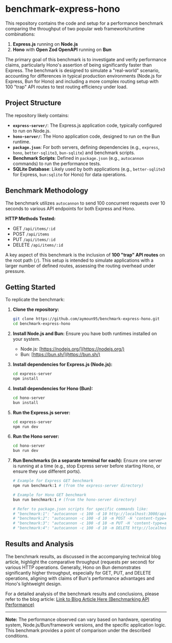 # benchmark-express-hono

This repository contains the code and setup for a performance benchmark comparing the throughput of two popular web framework/runtime combinations:

1.  **Express.js** running on **Node.js**
2.  **Hono** with **Open Zod OpenAPI** running on **Bun**

The primary goal of this benchmark is to investigate and verify performance claims, particularly Hono's assertion of being significantly faster than Express. The benchmark is designed to simulate a "real-world" scenario, accounting for differences in typical production environments (Node.js for Express, Bun for Hono) and including a more complex routing setup with 100 "trap" API routes to test routing efficiency under load.

## Project Structure

The repository likely contains:

* **`express-server/`**: The Express.js application code, typically configured to run on Node.js.
* **`hono-server/`**: The Hono application code, designed to run on the Bun runtime.
* **`package.json`**: For both servers, defining dependencies (e.g., `express`, `hono`, `better-sqlite3`, `bun-sqlite`) and benchmark scripts.
* **Benchmark Scripts**: Defined in `package.json` (e.g., `autocannon` commands) to run the performance tests.
* **SQLite Database**: Likely used by both applications (e.g., `better-sqlite3` for Express, `bun:sqlite` for Hono) for data operations.

## Benchmark Methodology

The benchmark utilizes `autocannon` to send 100 concurrent requests over 10 seconds to various API endpoints for both Express and Hono.

**HTTP Methods Tested:**

* GET `/api/items/:id`
* POST `/api/items`
* PUT `/api/items/:id`
* DELETE `/api/items/:id`

A key aspect of this benchmark is the inclusion of **100 "trap" API routes** on the root path (`/`). This setup is intended to simulate applications with a larger number of defined routes, assessing the routing overhead under pressure.

## Getting Started

To replicate the benchmark:

1.  **Clone the repository:**
    ```bash
    git clone https://github.com/aymoun95/benchmark-express-hono.git
    cd benchmark-express-hono
    ```
2.  **Install Node.js and Bun:** Ensure you have both runtimes installed on your system.
    * Node.js: [https://nodejs.org/](https://nodejs.org/)
    * Bun: [https://bun.sh/](https://bun.sh/)
3.  **Install dependencies for Express.js (Node.js):**
    ```bash
    cd express-server
    npm install
    ```
4.  **Install dependencies for Hono (Bun):**
    ```bash
    cd hono-server
    bun install
    ```
5.  **Run the Express.js server:**
    ```bash
    cd express-server
    npm run dev
    ```
6.  **Run the Hono server:**
    ```bash
    cd hono-server
    bun run dev
    ```
7.  **Run Benchmarks (in a separate terminal for each):**
    Ensure one server is running at a time (e.g., stop Express server before starting Hono, or ensure they use different ports).

    ```bash
    # Example for Express GET benchmark
    npm run benchmark:1 # (from the express-server directory)

    # Example for Hono GET benchmark
    bun run benchmark:1 # (from the hono-server directory)

    # Refer to package.json scripts for specific commands like:
    # "benchmark:1": "autocannon -c 100 -d 10 http://localhost:3000/api/items/1",
    # "benchmark:2": "autocannon -c 100 -d 10 -m POST -H 'content-type=application/json' -b '{\"name\": \"benchmark\"}' http://localhost:3000/api/items",
    # "benchmark:3": "autocannon -c 100 -d 10 -m PUT -H 'content-type=application/json' -b '{\"name\": \"benchmark\"}' http://localhost:3000/api/items/2",
    # "benchmark:4": "autocannon -c 100 -d 10 -m DELETE http://localhost:3000/api/items/3"
    ```

## Results and Analysis

The benchmark results, as discussed in the accompanying technical blog article, highlight the comparative throughput (requests per second) for various HTTP operations. Generally, Hono on Bun demonstrates significantly higher throughput, especially for GET, PUT, and DELETE operations, aligning with claims of Bun's performance advantages and Hono's lightweight design.

For a detailed analysis of the benchmark results and conclusions, please refer to the blog article:
[Link to Blog Article Here (Benchmarking API Performance)](https://aymenbenzlaouia.vercel.app/blog/benchmarking-express-hono)

---

**Note:** The performance observed can vary based on hardware, operating system, Node.js/Bun/framework versions, and the specific application logic. This benchmark provides a point of comparison under the described conditions.
